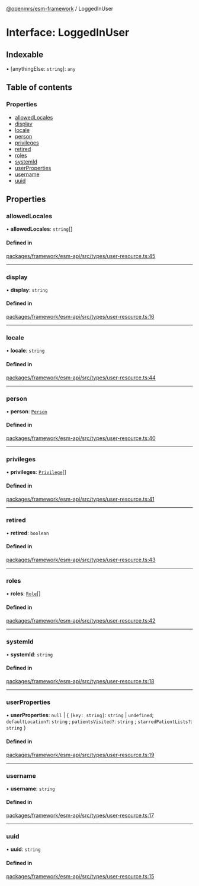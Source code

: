 [@openmrs/esm-framework](../API.md) / LoggedInUser

# Interface: LoggedInUser

## Indexable

▪ [anythingElse: `string`]: `any`

## Table of contents

### Properties

- [allowedLocales](LoggedInUser.md#allowedlocales)
- [display](LoggedInUser.md#display)
- [locale](LoggedInUser.md#locale)
- [person](LoggedInUser.md#person)
- [privileges](LoggedInUser.md#privileges)
- [retired](LoggedInUser.md#retired)
- [roles](LoggedInUser.md#roles)
- [systemId](LoggedInUser.md#systemid)
- [userProperties](LoggedInUser.md#userproperties)
- [username](LoggedInUser.md#username)
- [uuid](LoggedInUser.md#uuid)

## Properties

### allowedLocales

• **allowedLocales**: `string`[]

#### Defined in

[packages/framework/esm-api/src/types/user-resource.ts:45](https://github.com/Vishal772-pixel/openmrs-esm-core/blob/main/packages/framework/esm-api/src/types/user-resource.ts#L45)

___

### display

• **display**: `string`

#### Defined in

[packages/framework/esm-api/src/types/user-resource.ts:16](https://github.com/Vishal772-pixel/openmrs-esm-core/blob/main/packages/framework/esm-api/src/types/user-resource.ts#L16)

___

### locale

• **locale**: `string`

#### Defined in

[packages/framework/esm-api/src/types/user-resource.ts:44](https://github.com/Vishal772-pixel/openmrs-esm-core/blob/main/packages/framework/esm-api/src/types/user-resource.ts#L44)

___

### person

• **person**: [`Person`](Person.md)

#### Defined in

[packages/framework/esm-api/src/types/user-resource.ts:40](https://github.com/Vishal772-pixel/openmrs-esm-core/blob/main/packages/framework/esm-api/src/types/user-resource.ts#L40)

___

### privileges

• **privileges**: [`Privilege`](Privilege.md)[]

#### Defined in

[packages/framework/esm-api/src/types/user-resource.ts:41](https://github.com/Vishal772-pixel/openmrs-esm-core/blob/main/packages/framework/esm-api/src/types/user-resource.ts#L41)

___

### retired

• **retired**: `boolean`

#### Defined in

[packages/framework/esm-api/src/types/user-resource.ts:43](https://github.com/Vishal772-pixel/openmrs-esm-core/blob/main/packages/framework/esm-api/src/types/user-resource.ts#L43)

___

### roles

• **roles**: [`Role`](Role.md)[]

#### Defined in

[packages/framework/esm-api/src/types/user-resource.ts:42](https://github.com/Vishal772-pixel/openmrs-esm-core/blob/main/packages/framework/esm-api/src/types/user-resource.ts#L42)

___

### systemId

• **systemId**: `string`

#### Defined in

[packages/framework/esm-api/src/types/user-resource.ts:18](https://github.com/Vishal772-pixel/openmrs-esm-core/blob/main/packages/framework/esm-api/src/types/user-resource.ts#L18)

___

### userProperties

• **userProperties**: ``null`` \| { `[key: string]`: `string` \| `undefined`; `defaultLocation?`: `string` ; `patientsVisited?`: `string` ; `starredPatientLists?`: `string`  }

#### Defined in

[packages/framework/esm-api/src/types/user-resource.ts:19](https://github.com/Vishal772-pixel/openmrs-esm-core/blob/main/packages/framework/esm-api/src/types/user-resource.ts#L19)

___

### username

• **username**: `string`

#### Defined in

[packages/framework/esm-api/src/types/user-resource.ts:17](https://github.com/Vishal772-pixel/openmrs-esm-core/blob/main/packages/framework/esm-api/src/types/user-resource.ts#L17)

___

### uuid

• **uuid**: `string`

#### Defined in

[packages/framework/esm-api/src/types/user-resource.ts:15](https://github.com/Vishal772-pixel/openmrs-esm-core/blob/main/packages/framework/esm-api/src/types/user-resource.ts#L15)
